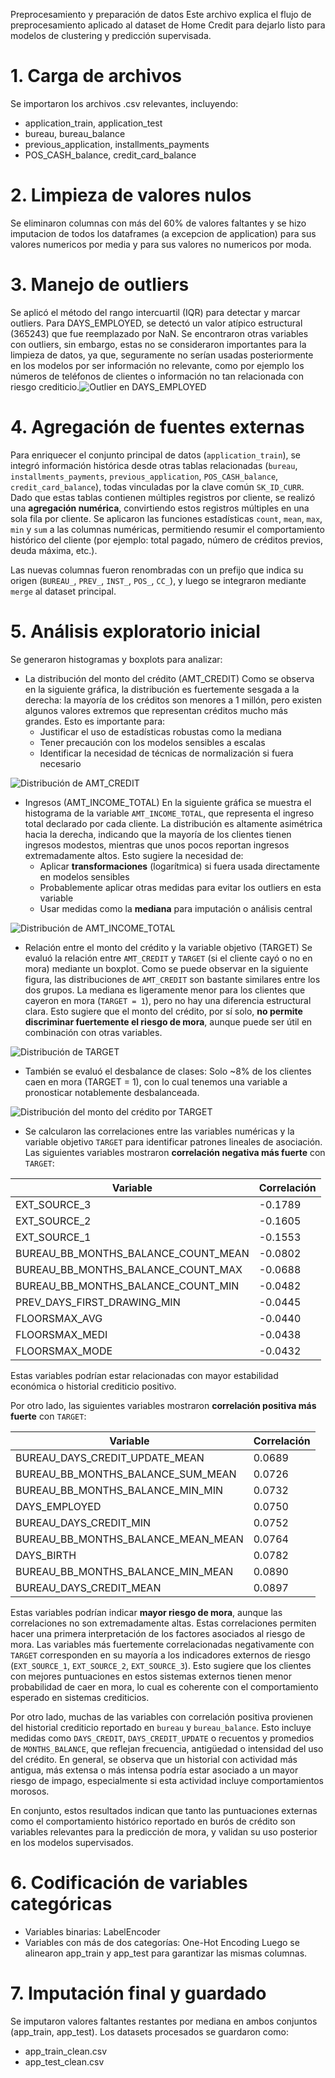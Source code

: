 Preprocesamiento y preparación de datos
Este archivo explica el flujo de preprocesamiento aplicado al dataset de Home Credit para dejarlo listo para modelos de clustering y predicción supervisada.
# 1. Carga de archivos
Se importaron los archivos .csv relevantes, incluyendo:
- application_train, application_test
- bureau, bureau_balance
- previous_application, installments_payments
- POS_CASH_balance, credit_card_balance

# 2. Limpieza de valores nulos
Se eliminaron columnas con más del 60% de valores faltantes y se hizo imputacion de todos los dataframes (a excepcion de application) para sus valores numericos por media y para sus valores no numericos por moda.

# 3. Manejo de outliers
Se aplicó el método del rango intercuartil (IQR) para detectar y marcar outliers.
Para DAYS_EMPLOYED, se detectó un valor atípico estructural (365243) que fue reemplazado por NaN. Se encontraron otras variables con outliers, sin embargo, estas no se consideraron importantes para la limpieza de datos, ya que, seguramente no serían usadas posteriormente en los modelos por ser información no relevante, como por ejemplo los números de teléfonos de clientes o información no tan relacionada con riesgo crediticio.![Outlier en DAYS_EMPLOYED](images/Days_employment.png)

# 4. Agregación de fuentes externas
Para enriquecer el conjunto principal de datos (`application_train`), se integró información histórica desde otras tablas relacionadas (`bureau`, `installments_payments`, `previous_application`, `POS_CASH_balance`, `credit_card_balance`), todas vinculadas por la clave común `SK_ID_CURR`.
Dado que estas tablas contienen múltiples registros por cliente, se realizó una **agregación numérica**, convirtiendo estos registros múltiples en una sola fila por cliente.
Se aplicaron las funciones estadísticas `count`, `mean`, `max`, `min` y `sum` a las columnas numéricas, permitiendo resumir el comportamiento histórico del cliente (por ejemplo: total pagado, número de créditos previos, deuda máxima, etc.).

Las nuevas columnas fueron renombradas con un prefijo que indica su origen (`BUREAU_`, `PREV_`, `INST_`, `POS_`, `CC_`), y luego se integraron mediante `merge` al dataset principal.

# 5. Análisis exploratorio inicial

Se generaron histogramas y boxplots para analizar:
- La distribución del monto del crédito (AMT_CREDIT)
Como se observa en la siguiente gráfica, la distribución es fuertemente sesgada a la derecha: la mayoría de los créditos son menores a 1 millón, pero existen algunos valores extremos que representan créditos mucho más grandes.
Esto es importante para:
  - Justificar el uso de estadísticas robustas como la mediana
  - Tener precaución con los modelos sensibles a escalas
  - Identificar la necesidad de técnicas de normalización si fuera necesario

![Distribución de AMT_CREDIT](images/dist_amt_credit.png)
  
- Ingresos (AMT_INCOME_TOTAL)
En la siguiente gráfica se muestra el histograma de la variable `AMT_INCOME_TOTAL`, que representa el ingreso total declarado por cada cliente.
La distribución es altamente asimétrica hacia la derecha, indicando que la mayoría de los clientes tienen ingresos modestos, mientras que unos pocos reportan ingresos extremadamente altos.
Esto sugiere la necesidad de:
  - Aplicar **transformaciones** (logarítmica) si fuera usada directamente en modelos sensibles
  - Probablemente aplicar otras medidas para evitar los outliers en esta variable
  - Usar medidas como la **mediana** para imputación o análisis central

![Distribución de AMT_INCOME_TOTAL](images/dist_amt_income.png)

- Relación entre el monto del crédito y la variable objetivo (TARGET)
Se evaluó la relación entre `AMT_CREDIT` y `TARGET` (si el cliente cayó o no en mora) mediante un boxplot.
Como se puede observar en la siguiente figura, las distribuciones de `AMT_CREDIT` son bastante similares entre los dos grupos. La mediana es ligeramente menor para los clientes que cayeron en mora (`TARGET = 1`), pero no hay una diferencia estructural clara.
Esto sugiere que el monto del crédito, por sí solo, **no permite discriminar fuertemente el riesgo de mora**, aunque puede ser útil en combinación con otras variables.

![Distribución de TARGET](images/Distribucion_target.png)

- También se evaluó el desbalance de clases:
Solo ~8% de los clientes caen en mora (TARGET = 1), con lo cual tenemos una variable a pronosticar notablemente desbalanceada.

![Distribución del monto del crédito por TARGET](images/dist_amt_credit_target.png)

- Se calcularon las correlaciones entre las variables numéricas y la variable objetivo `TARGET` para identificar patrones lineales de asociación.
Las siguientes variables mostraron **correlación negativa más fuerte** con `TARGET`:

| Variable                               | Correlación |
|----------------------------------------|-------------|
| EXT_SOURCE_3                           | -0.1789     |
| EXT_SOURCE_2                           | -0.1605     |
| EXT_SOURCE_1                           | -0.1553     |
| BUREAU_BB_MONTHS_BALANCE_COUNT_MEAN    | -0.0802     |
| BUREAU_BB_MONTHS_BALANCE_COUNT_MAX     | -0.0688     |
| BUREAU_BB_MONTHS_BALANCE_COUNT_MIN     | -0.0482     |
| PREV_DAYS_FIRST_DRAWING_MIN            | -0.0445     |
| FLOORSMAX_AVG                          | -0.0440     |
| FLOORSMAX_MEDI                         | -0.0438     |
| FLOORSMAX_MODE                         | -0.0432     |

Estas variables podrían estar relacionadas con mayor estabilidad económica o historial crediticio positivo.

Por otro lado, las siguientes variables mostraron **correlación positiva más fuerte** con `TARGET`:

| Variable                               | Correlación |
|----------------------------------------|-------------|
| BUREAU_DAYS_CREDIT_UPDATE_MEAN         | 0.0689      |
| BUREAU_BB_MONTHS_BALANCE_SUM_MEAN      | 0.0726      |
| BUREAU_BB_MONTHS_BALANCE_MIN_MIN       | 0.0732      |
| DAYS_EMPLOYED                          | 0.0750      |
| BUREAU_DAYS_CREDIT_MIN                 | 0.0752      |
| BUREAU_BB_MONTHS_BALANCE_MEAN_MEAN     | 0.0764      |
| DAYS_BIRTH                             | 0.0782      |
| BUREAU_BB_MONTHS_BALANCE_MIN_MEAN      | 0.0890      |
| BUREAU_DAYS_CREDIT_MEAN                | 0.0897      |

Estas variables podrían indicar **mayor riesgo de mora**, aunque las correlaciones no son extremadamente altas.
Estas correlaciones permiten hacer una primera interpretación de los factores asociados al riesgo de mora. Las variables más fuertemente correlacionadas negativamente con `TARGET` corresponden en su mayoría a los indicadores externos de riesgo (`EXT_SOURCE_1`, `EXT_SOURCE_2`, `EXT_SOURCE_3`). Esto sugiere que los clientes con mejores puntuaciones en estos sistemas externos tienen menor probabilidad de caer en mora, lo cual es coherente con el comportamiento esperado en sistemas crediticios.

Por otro lado, muchas de las variables con correlación positiva provienen del historial crediticio reportado en `bureau` y `bureau_balance`. Esto incluye medidas como `DAYS_CREDIT`, `DAYS_CREDIT_UPDATE` o recuentos y promedios de `MONTHS_BALANCE`, que reflejan frecuencia, antigüedad o intensidad del uso del crédito. En general, se observa que un historial con actividad más antigua, más extensa o más intensa podría estar asociado a un mayor riesgo de impago, especialmente si esta actividad incluye comportamientos morosos.

En conjunto, estos resultados indican que tanto las puntuaciones externas como el comportamiento histórico reportado en burós de crédito son variables relevantes para la predicción de mora, y validan su uso posterior en los modelos supervisados.


# 6. Codificación de variables categóricas
- Variables binarias: LabelEncoder
- Variables con más de dos categorías: One-Hot Encoding
Luego se alinearon app_train y app_test para garantizar las mismas columnas.

# 7. Imputación final y guardado
Se imputaron valores faltantes restantes por mediana en ambos conjuntos (app_train, app_test).
Los datasets procesados se guardaron como:
- app_train_clean.csv
- app_test_clean.csv
